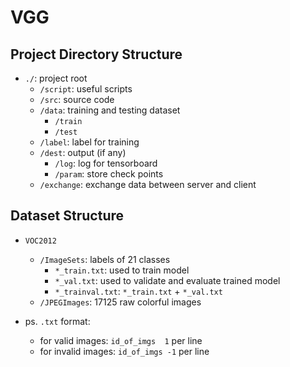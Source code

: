 # VGG

## Project Directory Structure

- `./`: project root
  - `/script`: useful scripts
  - `/src`: source code
  - `/data`: training and testing dataset
    - `/train`
    - `/test`
  - `/label`: label for training
  - `/dest`: output (if any)
    - `/log`: log for tensorboard
    - `/param`: store check points
  - `/exchange`: exchange data between server and client

## Dataset Structure

- `VOC2012`
  - `/ImageSets`: labels of 21 classes
    - `*_train.txt`: used to train model
    - `*_val.txt`: used to validate and evaluate trained model
    - `*_trainval.txt`: `*_train.txt` + `*_val.txt`
  - `/JPEGImages`: 17125 raw colorful images

- ps. `.txt` format:
  - for valid images: `id_of_imgs  1` per line
  - for invalid images: `id_of_imgs -1` per line
